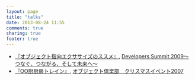 ```yaml
---
layout: page
title: "talks"
date: 2013-08-24 11:55
comments: true
sharing: true
footer: true
---
```

* [『オブジェクト指向エクササイズのススメ』](http://www.slideshare.net/yojik/ss-1033616), [Developers Summit 2009～つなぐ、つながる、そして未来へ～](http://codezine.jp/devsumi/2009/)
* [『OO厨厨房トレイン』](http://www.ogis-ri.co.jp/otc/hiroba/Report/oblove2007xmas/slide/index.htm), [オブジェクト倶楽部　クリスマスイベント2007](http://objectclub.jp/event/2007christmas/)
